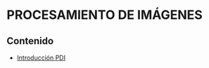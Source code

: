 # PROCESAMIENTO DE IMÁGENES

## Contenido
- [Introducción PDI](https://luisam19.github.io/PDI/Clase01)
